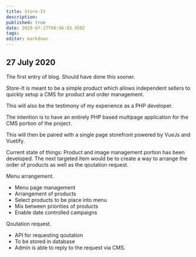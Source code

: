 ```yaml
---
title: Store-It
description: 
published: true
date: 2020-07-27T00:56:03.950Z
tags: 
editor: markdown
---
```


## 27 July 2020
The first entry of blog. Should have done this sooner.

Store-It is meant to be a simple product which allows independent sellers to quickly setup a CMS for product and order management.

This will also be the testimony of my experience as a PHP developer.

The intention is to have an entirely PHP based multipage application for the CMS portion of the project.

This will then be paired with a single page storefront powered by VueJs and Vuetify.

Current state of things: Product and image management portion has been developed. The next targeted item would be to create a way to arrange the order of products as well as the qoutation request. 

Menu arrangement. 
- Menu page management
- Arrangement of products
- Select products to be place into menu
- Mix between priorities of products
- Enable date controlled campaigns

Qoutation request.
- API for requesting qoutation
- To be stored in database
- Admin is able to reply to the request via CMS.
